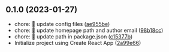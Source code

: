 ## 0.1.0 (2023-01-27)

- chore: :seedling: update config files ([ae955be](https://github.com/JosafatCMtz/online-appointment-registration-app/commit/ae955be))
- chore: :seedling: update homepage path and author email ([98b18cc](https://github.com/JosafatCMtz/online-appointment-registration-app/commit/98b18cc))
- chore: :seedling: update path in package.json ([c15377b](https://github.com/JosafatCMtz/online-appointment-registration-app/commit/c15377b))
- Initialize project using Create React App ([2a99e66](https://github.com/JosafatCMtz/online-appointment-registration-app/commit/2a99e66))
